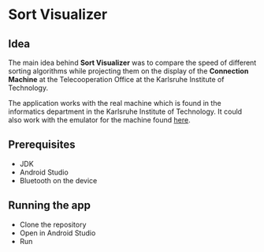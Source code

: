 # Sort Visualizer

## Idea
The main idea behind **Sort Visualizer** was to compare the speed of different sorting algorithms while projecting them on the display of the **Connection Machine** at the Telecooperation Office at the Karlsruhe Institute of Technology.

The application works with the real machine which is found in the informatics department in the Karlsruhe Institute of Technology.
It could also work with the emulator for the machine found [here](http://www.teco.kit.edu/cm/dev/ "here").

## Prerequisites
* JDK
* Android Studio
* Bluetooth on the device

## Running the app
* Clone the repository
* Open in Android Studio
* Run
